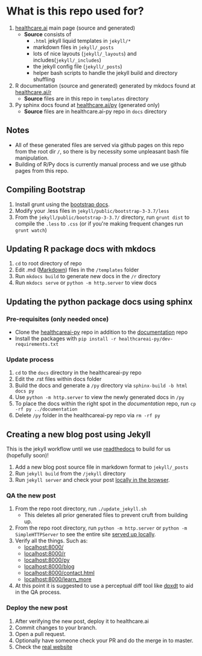 # What is this repo used for?

1. [healthcare.ai](http://healthcare.ai) main page (source and generated)
    - **Source** consists of
        - `.html` jekyll liquid templates in `jekyll/*`
        - markdown files in `jekyll/_posts`
        - lots of nice layouts (`jekyll/_layouts`) and includes(`jekyll/_includes`)
        - the jekyll config file (`jekyll/_posts`)
        - helper bash scripts to handle the jekyll build and directory shuffling
2. R documentation (source and generated) generated by mkdocs found at [healthcare.ai/r](http://healthcare.ai/r)
    - **Source** files are in this repo in `templates` directory
3. Py sphinx docs found at [healthcare.ai/py](http://healthcare.ai/py) (generated only)
    - **Source** files are in healthcare.ai-py repo in `docs` directory
    
## Notes

- All of these generated files are served via github pages on this repo from the root dir `/`, so there is by necessity
some unpleasant bash file manipulation.
- Building of R/Py docs is currently manual process and we use github pages from this repo.

## Compiling Bootstrap

1. Install grunt using the [bootstrap docs]((http://getbootstrap.com/getting-started/#grunt)).
2. Modify your .less files in `jekyll/public/bootstrap-3-3.7/less`
3. From the `jekyll/public/bootstrap-3-3.7/` directory, run `grunt dist` to compile the `.less` to `.css` (or if you're
making frequent changes run `grunt watch`)

## Updating R package docs with mkdocs

1. `cd` to root directory of repo
2. Edit .md ([Markdown](https://daringfireball.net/projects/markdown/syntax)) files in the `/templates` folder
3. Run `mkdocs build` to generate new docs in the `/r` directory
4. Run `mkdocs serve` or `python -m http.server` to view docs

## Updating the python package docs using sphinx

### Pre-requisites (only needed once)

- Clone the [healthcareai-py](https://github.com/HealthCatalystSLC/healthcareai-py) repo in addition to the
[documentation](https://github.com/HealthCatalystSLC/documentation) repo
- Install the packages with `pip install -r healthcareai-py/dev-requirements.txt`

### Update process

1. `cd` to the `docs` directory in the healthcareai-py repo
2. Edit the .rst files within docs folder
3. Build the docs and generate a `/py` directory via `sphinx-build -b html docs py`
4. Use `python -m http.server` to view the newly generated docs in `/py`
5. To place the docs within the right spot in the *documentation* repo, run `cp -rf py ../documentation`
6. Delete `/py` folder in the healthcareai-py repo via `rm -rf py`

## Creating a new blog post using Jekyll

This is the jekyll workflow until we use [readthedocs](https://readthedocs.org/) to build for us (hopefully soon)!

1. Add a new blog post source file in markdown format to `jekyll/_posts`
2. Run `jekyll build` from the `/jekyll` directory
3. Run `jekyll server` and check your post [locally in the browser](localhost:4000).

### QA the new post

1. From the repo root directory, run `./update_jekyll.sh`
    - This deletes all prior generated files to prevent cruft from building up.
2. From the repo root directory, run `python -m http.server` or `python -m SimpleHTTPServer` to see the entire site
 [served up locally](localhost:8000).
3. Verify all the things. Such as:
    - [localhost:8000/](localhost:8000/)
    - [localhost:8000/r](localhost:8000/r)
    - [localhost:8000/py](localhost:8000/py)
    - [localhost:8000/blog](localhost:8000/blog)
    - [localhost:8000/contact.html](localhost:8000/contact.html)
    - [localhost:8000/learn_more](localhost:8000/learn_more)
4. At this point it is suggested to use a perceptual diff tool like [dpxdt](https://dpxdt-test.appspot.com) to aid in
the QA process.

### Deploy the new post

1. After verifying the new post, deploy it to healthcare.ai
2. Commit changes to your branch.
3. Open a pull request.
4. Optionally have someone check your PR and do the merge in to master.
5. Check the [real website](http://healthcare.ai)
